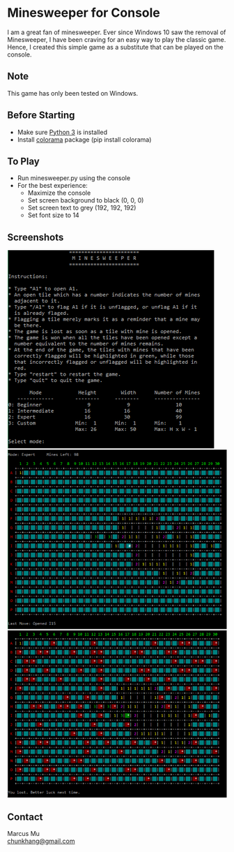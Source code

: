 # Minesweeper for Console
I am a great fan of minesweeper. Ever since Windows 10 saw the removal of Minesweeper, 
I have been craving for an easy way to play the classic game. Hence, I created this simple
game as a substitute that can be played on the console.

## Note
This game has only been tested on Windows.

## Before Starting
* Make sure [Python 3](https://www.python.org/downloads/release/python-352/) is installed
* Install [colorama](https://pypi.python.org/pypi/colorama) package (pip install colorama)

## To Play
* Run minesweeper.py using the console
* For the best experience: 
	* Maximize the console
	* Set screen background to black (0, 0, 0)
	* Set screen text to grey (192, 192, 192)
	* Set font size to 14
	
## Screenshots
![Start](/images/start.png)
![Gameplay](/images/gameplay.png)
![End](/images/end.png)

## Contact
Marcus Mu <br />
chunkhang@gmail.com